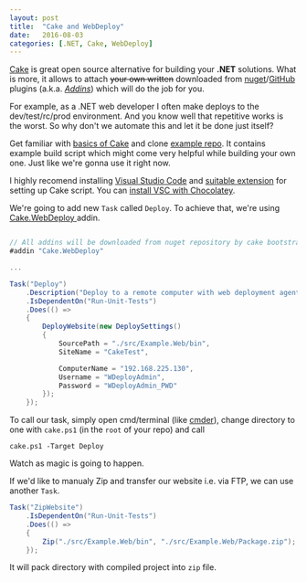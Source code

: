 ```yaml
---
layout: post
title:  "Cake and WebDeploy"
date:   2016-08-03
categories: [.NET, Cake, WebDeploy]
---
```


[Cake](http://cakebuild.net/) is great open source alternative for building your **.NET** solutions. What is more, it allows to attach ~~your own written~~ downloaded from [nuget](https://www.nuget.org/packages?q=cake)/[GitHub](https://github.com/search?l=C%23&q=cake&type=Repositories&utf8=%E2%9C%93) plugins (a.k.a. [_Addins_](http://cakebuild.net/addins)) which will do the job for you.

For example, as a .NET web developer I often make deploys to the dev/test/rc/prod environment. And you know well that repetitive works is the worst. So why don't we automate this and let it be done just itself?

Get familiar with [basics of Cake](http://cakebuild.net/docs/tutorials/getting-started) and clone [example repo](https://github.com/cake-build/example). It contains example build script which might come very helpful while building your own one. Just like we're gonna use it right now.

I highly recomend installing [Visual Studio Code](https://code.visualstudio.com/) and [suitable extension](https://marketplace.visualstudio.com/items?itemName=cake-build.cake-vscode) for setting up Cake script. You can [install VSC with Chocolatey](https://chocolatey.org/packages/VisualStudioCode).

We're going to add new `Task` called `Deploy`. To achieve that, we're using [Cake.WebDeploy
](https://github.com/SharpeRAD/Cake.WebDeploy) addin.


```csharp

// All addins will be downloaded from nuget repository by cake bootstrapper
#addin "Cake.WebDeploy"

...

Task("Deploy")
    .Description("Deploy to a remote computer with web deployment agent installed")
    .IsDependentOn("Run-Unit-Tests")
    .Does(() =>
    {
        DeployWebsite(new DeploySettings()
        {
            SourcePath = "./src/Example.Web/bin",
            SiteName = "CakeTest",

            ComputerName = "192.168.225.130",
            Username = "WDeployAdmin",
            Password = "WDeployAdmin_PWD"
        });
    });
```

To call our task, simply open cmd/terminal (like [cmder](https://chocolatey.org/packages?q=cmder)), change directory to one with `cake.ps1` (in the `root` of your repo) and call 

```
cake.ps1 -Target Deploy
```

Watch as magic is going to happen.

If we'd like to manualy Zip and transfer our website i.e. via FTP, we can use another `Task`.

```csharp
Task("ZipWebsite")
    .IsDependentOn("Run-Unit-Tests")
    .Does(() => 
    {
        Zip("./src/Example.Web/bin", "./src/Example.Web/Package.zip");
    });
```
It will pack directory with compiled project into `zip` file.

